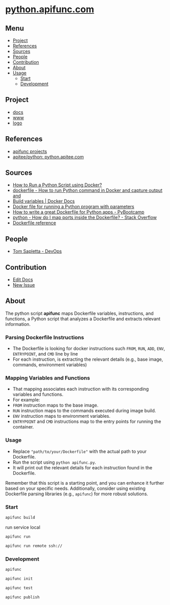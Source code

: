 # [python.apifunc.com](http://python.apifunc.com)


## Menu

+ [Project](#Project)
+ [References](#References)
+ [Sources](#Sources)
+ [People](#People)
+ [Contribution](#Contribution)
+ [About](#About)
+ [Usage](#Usage)
  + [Start](#Start)
  + [Development](#Development) 


## Project

+ [docs](http://docs.apifunc.com)
+ [www](http://www.apifunc.com)
+ [logo](http://logo.apifunc.com)


## References

+ [apifunc projects](https://github.com/apifunc)
+ [apitee/python: python.apitee.com](https://github.com/apitee/python)


## Sources

+ [How to Run a Python Script using Docker?](https://www.geeksforgeeks.org/how-to-run-a-python-script-using-docker)
+ [dockerfile - How to run Python command in Docker and capture output and](https://stackoverflow.com/questions/62563856/how-to-run-python-command-in-docker-and-capture-output-and-set-it-to-environment)
+ [Build variables | Docker Docs](https://docs.docker.com/build/building/variables)
+ [Docker file for running a Python program with parameters](https://stackoverflow.com/questions/57528713/docker-file-for-running-a-python-program-with-parameters)
+ [How to write a great Dockerfile for Python apps - PyBootcamp](https://www.pybootcamp.com/blog/how-to-write-dockerfile-python-apps)
+ [python - How do I map ports inside the Dockerfile? - Stack Overflow](https://stackoverflow.com/questions/76595802/how-do-i-map-ports-inside-the-dockerfile)
+ [Dockerfile reference](https://docs.docker.com/reference/dockerfile/)


## People

+ [Tom Sapletta - DevOps](http://tom.sapletta.com)


## Contribution

+ [Edit Docs](https://github.com/apifunc/python/edit/main/README.md)
+ [New Issue](https://github.com/apifunc/python/issues/new)



## About

The python script **apifunc** maps Dockerfile variables, instructions, and functions, a Python script that analyzes a Dockerfile and extracts relevant information.

### Parsing Dockerfile Instructions

- The Dockerfile is looking for docker instructions such `FROM`, `RUN`, `ADD`, `ENV`, `ENTRYPOINT`, and `CMD`  line by line
- For each instruction, is extracting the relevant details (e.g., base image, commands, environment variables)

### Mapping Variables and Functions

- That mapping associates each instruction with its corresponding variables and functions.
- For example:
 - `FROM` instruction maps to the base image.
 - `RUN` instruction maps to the commands executed during image build.
 - `ENV` instruction maps to environment variables.
 - `ENTRYPOINT` and `CMD` instructions map to the entry points for running the container.


### Usage

- Replace `"path/to/your/Dockerfile"` with the actual path to your Dockerfile.
- Run the script using `python apifunc.py`.
- It will print out the relevant details for each instruction found in the Dockerfile.

Remember that this script is a starting point, and you can enhance it further based on your specific needs. 
Additionally, consider using existing Dockerfile parsing libraries (e.g., `apifunc`) for more robust solutions.


### Start

```bash
apifunc build
```

run service local

```bash
apifunc run
```


```bash
apifunc run remote ssh://
```



### Development


```bash
apifunc 
```


```bash
apifunc init
```


```bash
apifunc test
```



```bash
apifunc publish
```


